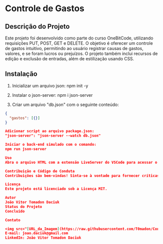 # Controle de Gastos

## Descrição do Projeto

Este projeto foi desenvolvido como parte do curso OneBitCode, utilizando requisições PUT, POST, GET e DELETE. O objetivo é oferecer um controle de gastos intuitivo, permitindo ao usuário registrar causas de gastos, valores, e se foram lucros ou prejuízos. O projeto também inclui recursos de edição e exclusão de entradas, além de estilização usando CSS.

## Instalação

1. Inicializar um arquivo json:
npm init -y

2. Instalar o json-server:
npm i json-server

3. Criar um arquivo "db.json" com o seguinte conteúdo:
```json
{
  "gastos": [{}]
}

Adicionar script ao arquivo package.json:
"json-server": "json-server --watch db.json"

Iniciar o back-end simulado com o comando:
npm run json-server

Uso
Abra o arquivo HTML com a extensão LiveServer do VSCode para acessar o controle de finanças.

Contribuição e Código de Conduta
Contribuições são bem-vindas! Sinta-se à vontade para fornecer críticas construtivas.

Licença
Este projeto está licenciado sob a Licença MIT.

Autor
João Vitor Tomadon Daciuk
Status do Projeto
Concluído

Contato

<img src="[URL_da_Imagem](https://raw.githubusercontent.com/T0madon/Controle-de-Finan-as/main/Demonstra%C3%A7%C3%A3o.png)https://raw.githubusercontent.com/T0madon/Controle-de-Finan-as/main/Demonstra%C3%A7%C3%A3o.png" alt="Exemplo de uso">
E-mail: joao.daciuk@gmail.com
LinkedIn: João Vitor Tomadon Daciuk




